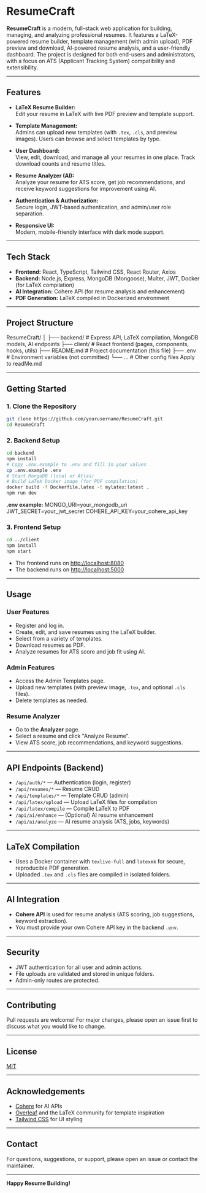 # ResumeCraft

**ResumeCraft** is a modern, full-stack web application for building, managing, and analyzing professional resumes. It features a LaTeX-powered resume builder, template management (with admin upload), PDF preview and download, AI-powered resume analysis, and a user-friendly dashboard. The project is designed for both end-users and administrators, with a focus on ATS (Applicant Tracking System) compatibility and extensibility.

---

## Features

- **LaTeX Resume Builder:**  
  Edit your resume in LaTeX with live PDF preview and template support.

- **Template Management:**  
  Admins can upload new templates (with `.tex`, `.cls`, and preview images). Users can browse and select templates by type.

- **User Dashboard:**  
  View, edit, download, and manage all your resumes in one place. Track download counts and resume titles.

- **Resume Analyzer (AI):**  
  Analyze your resume for ATS score, get job recommendations, and receive keyword suggestions for improvement using AI.

- **Authentication & Authorization:**  
  Secure login, JWT-based authentication, and admin/user role separation.

- **Responsive UI:**  
  Modern, mobile-friendly interface with dark mode support.

---

## Tech Stack

- **Frontend:** React, TypeScript, Tailwind CSS, React Router, Axios
- **Backend:** Node.js, Express, MongoDB (Mongoose), Multer, JWT, Docker (for LaTeX compilation)
- **AI Integration:** Cohere API (for resume analysis and enhancement)
- **PDF Generation:** LaTeX compiled in Dockerized environment

---

## Project Structure
ResumeCraft/
│
├── backend/ # Express API, LaTeX compilation, MongoDB models, AI endpoints
├── client/ # React frontend (pages, components, hooks, utils)
├── README.md # Project documentation (this file)
├── .env # Environment variables (not committed)
└── ... # Other config files
Apply to readMe.md

---

## Getting Started

### 1. **Clone the Repository**

```sh
git clone https://github.com/yourusername/ResumeCraft.git
cd ResumeCraft
```

### 2. **Backend Setup**

```sh
cd backend
npm install
# Copy .env.example to .env and fill in your values
cp .env.example .env
# Start MongoDB (local or Atlas)
# Build LaTeX Docker image (for PDF compilation)
docker build -f Dockerfile.latex -t mylatex:latest .
npm run dev
```

**.env example:**
MONGO_URI=your_mongodb_uri
JWT_SECRET=your_jwt_secret
COHERE_API_KEY=your_cohere_api_key

### 3. **Frontend Setup**

```sh
cd ../client
npm install
npm start
```

- The frontend runs on [http://localhost:8080](http://localhost:8080)
- The backend runs on [http://localhost:5000](http://localhost:5000)

---

## Usage

### **User Features**
- Register and log in.
- Create, edit, and save resumes using the LaTeX builder.
- Select from a variety of templates.
- Download resumes as PDF.
- Analyze resumes for ATS score and job fit using AI.

### **Admin Features**
- Access the Admin Templates page.
- Upload new templates (with preview image, `.tex`, and optional `.cls` files).
- Delete templates as needed.

### **Resume Analyzer**
- Go to the **Analyzer** page.
- Select a resume and click "Analyze Resume".
- View ATS score, job recommendations, and keyword suggestions.

---

## API Endpoints (Backend)

- `/api/auth/*` — Authentication (login, register)
- `/api/resumes/*` — Resume CRUD
- `/api/templates/*` — Template CRUD (admin)
- `/api/latex/upload` — Upload LaTeX files for compilation
- `/api/latex/compile` — Compile LaTeX to PDF
- `/api/ai/enhance` — (Optional) AI resume enhancement
- `/api/ai/analyze` — AI resume analysis (ATS, jobs, keywords)

---

## LaTeX Compilation

- Uses a Docker container with `texlive-full` and `latexmk` for secure, reproducible PDF generation.
- Uploaded `.tex` and `.cls` files are compiled in isolated folders.

---

## AI Integration

- **Cohere API** is used for resume analysis (ATS scoring, job suggestions, keyword extraction).
- You must provide your own Cohere API key in the backend `.env`.

---

## Security

- JWT authentication for all user and admin actions.
- File uploads are validated and stored in unique folders.
- Admin-only routes are protected.

---

## Contributing

Pull requests are welcome! For major changes, please open an issue first to discuss what you would like to change.

---

## License

[MIT](LICENSE)

---

## Acknowledgements

- [Cohere](https://cohere.com/) for AI APIs
- [Overleaf](https://www.overleaf.com/) and the LaTeX community for template inspiration
- [Tailwind CSS](https://tailwindcss.com/) for UI styling

---

## Contact

For questions, suggestions, or support, please open an issue or contact the maintainer.

---

**Happy Resume Building!**
